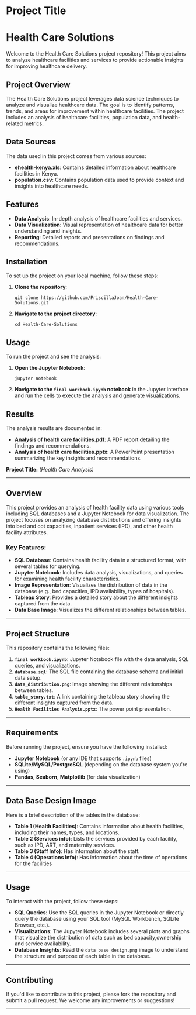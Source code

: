
# Project Title

# Health Care Solutions

Welcome to the Health Care Solutions project repository! This project aims to analyze healthcare facilities and services to provide actionable insights for improving healthcare delivery.

## Project Overview

The Health Care Solutions project leverages data science techniques to analyze and visualize healthcare data. The goal is to identify patterns, trends, and areas for improvement within healthcare facilities. The project includes an analysis of healthcare facilities, population data, and health-related metrics.

## Data Sources

The data used in this project comes from various sources:

- **ehealth-kenya.xls**: Contains detailed information about healthcare facilities in Kenya.
- **population.csv**: Contains population data used to provide context and insights into healthcare needs.

## Features

- **Data Analysis**: In-depth analysis of healthcare facilities and services.
- **Data Visualization**: Visual representation of healthcare data for better understanding and insights.
- **Reporting**: Detailed reports and presentations on findings and recommendations.

## Installation

To set up the project on your local machine, follow these steps:

1. **Clone the repository**:

   ```
   git clone https://github.com/PriscillaJoan/Health-Care-Solutions.git
   ```

2. **Navigate to the project directory**:

   ```
   cd Health-Care-Solutions
   ```

## Usage

To run the project and see the analysis:

1. **Open the Jupyter Notebook**:

   ```
   jupyter notebook
   ```

2. **Navigate to the `final workbook.ipynb` notebook** in the Jupyter interface and run the cells to execute the analysis and generate visualizations.

## Results

The analysis results are documented in:

- **Analysis of health care facilities.pdf**: A PDF report detailing the findings and recommendations.
- **Analysis of health care facilities.pptx**: A PowerPoint presentation summarizing the key insights and recommendations.

**Project Title:** _(Health Care Analysis)_

---

## Overview

This project provides an analysis of health facility data using various tools including SQL databases and a Jupyter Notebook for data visualization. The project focuses on analyzing database distributions and offering insights into bed and cot capacities, inpatient services (IPD), and other health facility attributes.

### Key Features:
- **SQL Database**: Contains health facility data in a structured format, with several tables for querying.
- **Jupyter Notebook**: Includes data analysis, visualizations, and queries for examining health facility characteristics.
- **Image Representation**: Visualizes the distribution of data in the database (e.g., bed capacities, IPD availability, types of hospitals).
- **Tableau Story**: Provides a detailed story about the different insights captured from the data.
- **Data Base Image**: Visualizes the different relationships between tables.

---
## Project Structure

This repository contains the following files:

1. **`final workbook.ipynb`**: Jupyter Notebook file with the data analysis, SQL queries, and visualizations.
2. **`database.sql`**: The SQL file containing the database schema and initial data setup.
3. **`data_distribution.png`**: Image showing the different relationships between tables.
4. **`table_story.txt`**: A link containing  the tableau story showing the different insights captured from the data.
5. **`Health Facilities Analysis.pptx`**: The power point presentation.

---

## Requirements

Before running the project, ensure you have the following installed:

- **Jupyter Notebook** (or any IDE that supports `.ipynb` files)
- **SQLite/MySQL/PostgreSQL** (depending on the database system you're using)
- **Pandas**, **Seaborn**, **Matplotlib** (for data visualization)

---

## Data Base Design Image

Here is a brief description of the tables in the database:

- **Table 1 (Health Facilities)**: Contains information about health facilities, including their names, types, and locations.
- **Table 2 (Services info)**: Lists the services provided by each facility, such as IPD, ART, and maternity services.
- **Table 3 (Staff Info)**: Has information about the staff.
- **Table 4 (Operations Info)**: Has information about the time of operations for the facilities

---

## Usage

To interact with the project, follow these steps:

- **SQL Queries**: Use the SQL queries in the Jupyter Notebook or directly query the database using your SQL tool (MySQL Workbench, SQLite Browser, etc.).
- **Visualizations**: The Jupyter Notebook includes several plots and graphs that visualize the distribution of data such as bed capacity,ownership and service availability.
- **Database Insights**: Read the `data base design.png` image to understand the structure and purpose of each table in the database.

---

## Contributing

If you'd like to contribute to this project, please fork the repository and submit a pull request. We welcome any improvements or suggestions!

---
